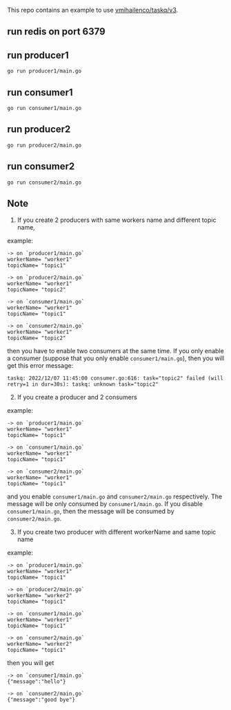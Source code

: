 This repo contains an example to use [vmihailenco/taskq/v3](github.com/vmihailenco/taskq/v3).
## run redis on port 6379

## run producer1

```
go run producer1/main.go
```

## run consumer1

```
go run consumer1/main.go
```

## run producer2

```
go run producer2/main.go
```

## run consumer2

```
go run consumer2/main.go
```

## Note
1. If you create 2 producers with same workers name and different topic name,

example:

```
-> on `producer1/main.go`
workerName= "worker1"
topicName= "topic1"

-> on `producer2/main.go`
workerName= "worker1"
topicName= "topic2"

-> on `consumer1/main.go`
workerName= "worker1"
topicName= "topic1"

-> on `consumer2/main.go`
workerName= "worker1"
topicName= "topic2"
```

then you have to enable two consumers at the same time. If you only enable
a consumer (suppose that you only enable `consumer1/main.go`), then you will get this error message:

```
taskq: 2022/12/07 11:45:00 consumer.go:616: task="topic2" failed (will retry=1 in dur=30s): taskq: unknown task="topic2"
```

2. If you create a producer and 2 consumers

example:

```
-> on `producer1/main.go`
workerName= "worker1"
topicName= "topic1"

-> on `consumer1/main.go`
workerName= "worker1"
topicName= "topic1"

-> on `consumer2/main.go`
workerName= "worker1"
topicName= "topic1"
```

and you enable `consumer1/main.go` and `consumer2/main.go` respectively. The message will be only
consumed by `consumer1/main.go`. If you disable `consumer1/main.go`, then the message will be
consumed by `consumer2/main.go`.

3. If you create two producer with different workerName and same topic name

example:

```
-> on `producer1/main.go`
workerName= "worker1"
topicName= "topic1"

-> on `producer2/main.go`
workerName= "worker2"
topicName= "topic1"

-> on `consumer1/main.go`
workerName= "worker1"
topicName= "topic1"

-> on `consumer2/main.go`
workerName= "worker2"
topicName= "topic1"
```

then you will get

```
-> on `consumer1/main.go`
{"message":"hello"}

-> on `consumer2/main.go`
{"message":"good bye"}
```




